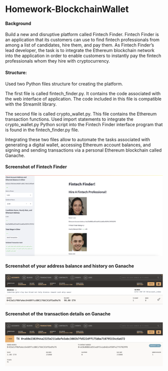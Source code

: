 # Homework-BlockchainWallet

#### Background

Build a new and disruptive platform called Fintech Finder. Fintech Finder is an application that its customers can use to find fintech professionals from among a list of candidates, hire them, and pay them. As Fintech Finder’s lead developer, the task is to integrate the Ethereum blockchain network into the application in order to enable customers to instantly pay the fintech professionals whom they hire with cryptocurrency.

#### Structure:

Used two Python files structure for creating the platform.

The first file is called fintech_finder.py. It contains the code associated with the web interface of application. The code included in this file is compatible with the Streamlit library. 

The second file is called crypto_wallet.py. This file contains the Ethereum transaction functions. Used import statements to integrate the crypto_wallet.py Python script into the Fintech Finder interface program that is found in the fintech_finder.py file.

Integrating these two files allow to automate the tasks associated with generating a digital wallet, accessing Ethereum account balances, and signing and sending transactions via a personal Ethereum blockchain called Ganache.

#### Screenshot of Fintech Finder 

![Platform](Platform.png)

#### Screenshot of your address balance and history on Ganache

![History](History.png)

#### Screenshot of the transaction details on Ganache

![Transaction1](Transactions1.png)
